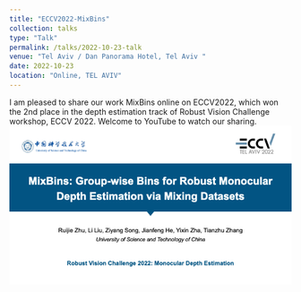 ```yaml
---
title: "ECCV2022-MixBins"
collection: talks
type: "Talk"
permalink: /talks/2022-10-23-talk
venue: "Tel Aviv / Dan Panorama Hotel, Tel Aviv "
date: 2022-10-23
location: "Online, TEL AVIV"
---
```


I am pleased to share our work MixBins online on ECCV2022, which won the 2nd place in the depth estimation track of Robust Vision Challenge workshop, ECCV 2022. Welcome to YouTube to watch our sharing.
[![IMAGE ALT TEXT](./MixBins_RVC2022.png)](https://youtu.be/8ZwiSUYNJiI  "ECCV2022-MixBins")